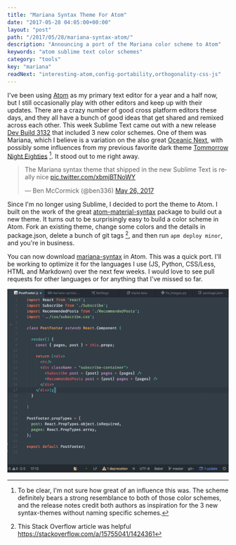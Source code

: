 ```yaml
---
title: "Mariana Syntax Theme For Atom"
date: "2017-05-28 04:05:00+00:00"
layout: "post"
path: "/2017/05/28/mariana-syntax-atom/"
description: "Announcing a port of the Mariana color scheme to Atom"
keywords: "atom sublime text color schemes"
category: "tools"
key: "mariana"
readNext: "interesting-atom,config-portability,orthogonality-css-js"
---
```


I've been using [Atom](https://atom.io) as my primary text editor for a year and a half now, but I still occasionally play with other editors and keep up with their updates.  There are a crazy number of good cross platform editors these days, and they all have a bunch of good ideas that get shared and remixed across each other. This week Sublime Text came out with a new release [Dev Build 3132](https://www.sublimetext.com/3dev) that included 3 new color schemes.  One of them was Mariana, which I believe is a variation on the also great [Oceanic Next](http://labs.voronianski.com/oceanic-next-color-scheme/), with possibly some influences from my previous favorite dark theme [Tommorrow Night Eighties](https://github.com/chriskempson/tomorrow-theme) [^1].  It stood out to me right away.


<div>
<blockquote class="twitter-tweet" data-lang="en"><p lang="en" dir="ltr">The Mariana syntax theme that shipped in the new Sublime Text is really nice <a href="https://t.co/xbmjBTNoWY">pic.twitter.com/xbmjBTNoWY</a></p>&mdash; Ben McCormick (@ben336) <a href="https://twitter.com/ben336/status/868160533345841152">May 26, 2017</a></blockquote>
</div>

Since I'm no longer using Sublime, I decided to port the theme to Atom.  I built on the work of the great [atom-material-syntax](https://github.com/atom-material/atom-material-syntax) package to build out a new theme.  It turns out to be surprisingly easy to build a color scheme in Atom.  Fork an existing theme, change some colors and the details in package.json, delete a bunch of git tags [^2], and then run `apm deploy minor`, and you're in business.  

You can now download [mariana-syntax](https://atom.io/themes/mariana-syntax) in Atom.  This was a quick port.  I'll be working to optimize it for the languages I use (JS, Python, CSS/Less, HTML and Markdown) over the next few weeks.  I would love to see pull requests for other languages or for anything that I've missed so far.


<img alt="screenshot of mariana-syntax" src="/posts/images/mariana/screenshot.png"
class="full-width">


[^1]: To be clear, I'm not sure how great of an influence this was.  The scheme definitely bears a strong resemblance to both of those color schemes, and the release notes credit both authors as inspiration for the 3 new syntax-themes without naming specific schemes.

[^2]: This Stack Overflow article was helpful https://stackoverflow.com/a/15755041/1424361
